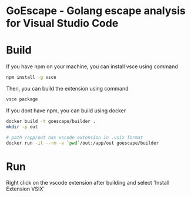 # GoEscape - Golang escape analysis for Visual Studio Code

# Build
If you have npm on your machine, you can install vsce using command
```sh
npm install -g vsce
```
Then, you can build the extension using command
```sh
vsce package
```
If you dont have npm, you can build using docker
```sh
docker build -t goescape/builder .
mkdir -p out

# path /app/out has vscode extension in .vsix format
docker run -it --rm -v `pwd`/out:/app/out goescape/builder
```

# Run
Right click on the vscode extension after building and select 'Install Extension VSIX'
